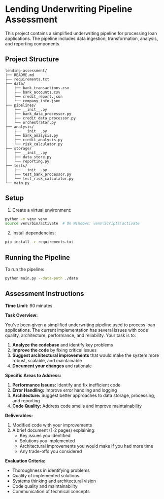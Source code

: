 # Lending Underwriting Pipeline Assessment

This project contains a simplified underwriting pipeline for processing loan applications. The pipeline includes data ingestion, transformation, analysis, and reporting components.

## Project Structure

```
lending-assessment/
├── README.md
├── requirements.txt
├── data/
│   ├── bank_transactions.csv
│   ├── bank_accounts.csv
│   ├── credit_report.json
│   └── company_info.json
├── pipelines/
│   ├── __init__.py
│   ├── bank_data_processor.py
│   ├── credit_data_processor.py
│   └── orchestrator.py
├── analysis/
│   ├── __init__.py
│   ├── bank_analysis.py
│   ├── credit_analysis.py
│   └── risk_calculator.py
├── storage/
│   ├── __init__.py
│   ├── data_store.py
│   └── reporting.py
├── tests/
│   ├── __init__.py
│   ├── test_bank_processor.py
│   └── test_risk_calculator.py
└── main.py
```

## Setup

1. Create a virtual environment:

```bash
python -m venv venv
source venv/bin/activate  # On Windows: venv\Scripts\activate
```

2. Install dependencies:

```bash
pip install -r requirements.txt
```

## Running the Pipeline

To run the pipeline:

```bash
python main.py --data-path ./data
```

## Assessment Instructions

**Time Limit:** 90 minutes

**Task Overview:**

You've been given a simplified underwriting pipeline used to process loan applications. The current implementation has several issues with code quality, architecture, performance, and reliability. Your task is to:

1. **Analyze the codebase** and identify key problems
2. **Improve the code** by fixing critical issues
3. **Suggest architectural improvements** that would make the system more robust, scalable, and maintainable
4. **Document your changes** and rationale

**Specific Areas to Address:**

1. **Performance Issues:** Identify and fix inefficient code
2. **Error Handling:** Improve error handling and logging
3. **Architecture:** Suggest better approaches to data storage, processing, and reporting
4. **Code Quality:** Address code smells and improve maintainability

**Deliverables:**

1. Modified code with your improvements
2. A brief document (1-2 pages) explaining:
   - Key issues you identified
   - Solutions you implemented
   - Architectural improvements you would make if you had more time
   - Any trade-offs you considered

**Evaluation Criteria:**

- Thoroughness in identifying problems
- Quality of implemented solutions
- Systems thinking and architectural vision
- Code quality and maintainability
- Communication of technical concepts
